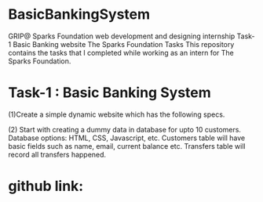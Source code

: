 # BasicBankingSystem

GRIP@ Sparks Foundation  web development and designing internship Task-1 Basic Banking website
The Sparks Foundation Tasks
This repository contains the tasks that I completed while working as an intern for The Sparks Foundation.


# Task-1 : Basic Banking System    
(1)Create a simple dynamic website which has the following specs.

(2) Start with creating a dummy data in database for upto 10
customers. Database options: HTML, CSS, Javascript, etc.
Customers table will have basic fields such as name, email,
current balance etc. Transfers table will record all transfers
happened.

# github link: 
